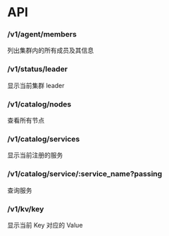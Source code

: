 # API


### /v1/agent/members
列出集群内的所有成员及其信息


### /v1/status/leader
显示当前集群 leader


### /v1/catalog/nodes
查看所有节点


### /v1/catalog/services
显示当前注册的服务


### /v1/catalog/service/:service_name?passing
查询服务


### /v1/kv/key
显示当前 Key 对应的 Value




























